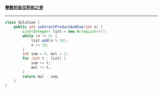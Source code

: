#### <a href="https://leetcode.cn/problems/subtract-the-product-and-sum-of-digits-of-an-integer/">整数的各位积和之差</a>

-------------

```java
class Solution {
    public int subtractProductAndSum(int n) {
        List<Integer> list = new ArrayList<>();
        while (n != 0) {
            list.add(n % 10);
            n /= 10;
        }
        int sum = 0, mul = 1;
        for (int t : list) {
            sum += t;
            mul *= t;
        }
        return mul - sum;
    }
}
```

